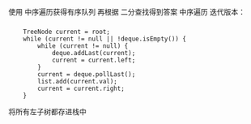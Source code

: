 使用 中序遍历获得有序队列 再根据 二分查找得到答案
中序遍历 迭代版本：
###
        TreeNode current = root;
        while (current != null || !deque.isEmpty()) {
            while (current != null) {
                deque.addLast(current);
                current = current.left;
            }
            current = deque.pollLast();
            list.add(current.val);
            current = current.right;
        }
将所有左子树都存进栈中

